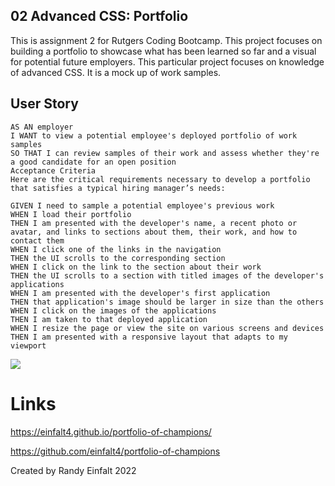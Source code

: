 ## 02 Advanced CSS: Portfolio
This is assignment 2 for Rutgers Coding Bootcamp. This project focuses on building a portfolio to showcase what has been learned so far and a visual for potential future employers. This particular project focuses on knowledge of advanced CSS. It is a mock up of work samples.

## User Story
```
AS AN employer
I WANT to view a potential employee's deployed portfolio of work samples
SO THAT I can review samples of their work and assess whether they're a good candidate for an open position
Acceptance Criteria
Here are the critical requirements necessary to develop a portfolio that satisfies a typical hiring manager’s needs:
```

```
GIVEN I need to sample a potential employee's previous work
WHEN I load their portfolio
THEN I am presented with the developer's name, a recent photo or avatar, and links to sections about them, their work, and how to contact them
WHEN I click one of the links in the navigation
THEN the UI scrolls to the corresponding section
WHEN I click on the link to the section about their work
THEN the UI scrolls to a section with titled images of the developer's applications
WHEN I am presented with the developer's first application
THEN that application's image should be larger in size than the others
WHEN I click on the images of the applications
THEN I am taken to that deployed application
WHEN I resize the page or view the site on various screens and devices
THEN I am presented with a responsive layout that adapts to my viewport
```


![](assets/Screenshot%20(1).png)




# Links

https://einfalt4.github.io/portfolio-of-champions/

https://github.com/einfalt4/portfolio-of-champions

Created by Randy Einfalt 2022